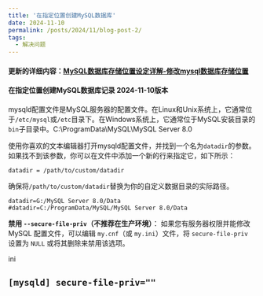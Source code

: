```yaml
---
title: '在指定位置创建MySQL数据库'
date: 2024-11-10
permalink: /posts/2024/11/blog-post-2/
tags:
  - 解决问题
---
```


#### 更新的详细内容：[MySQL数据库存储位置设定详解-修改mysql数据库存储位置](https://sk8-j-github-io.vercel.app//posts/2024/11/blog-post-7/)

#### 在指定位置创建MySQL数据库记录 2024-11-10版本
mysqld配置文件是MySQL服务器的配置文件。在Linux和Unix系统上，它通常位于`/etc/mysql`或`/etc`目录下。在Windows系统上，它通常位于MySQL安装目录的`bin`子目录中。C:\ProgramData\MySQL\MySQL Server 8.0

使用你喜欢的文本编辑器打开mysqld配置文件，并找到一个名为`datadir`的参数。如果找不到该参数，你可以在文件中添加一个新的行来指定它，如下所示：


```plaintext
datadir = /path/to/custom/datadir
```

确保将`/path/to/custom/datadir`替换为你的自定义数据目录的实际路径。

```plaintext
datadir=G:/MySQL Server 8.0/Data
#datadir=C:/ProgramData/MySQL/MySQL Server 8.0/Data
```

**禁用 `--secure-file-priv`（不推荐在生产环境）**：
如果您有服务器权限并能修改 MySQL 配置文件，可以编辑 `my.cnf`（或 `my.ini`）文件，将 `secure-file-priv` 设置为 `NULL` 或将其删除来禁用该选项。

ini


`[mysqld] secure-file-priv=""`
---